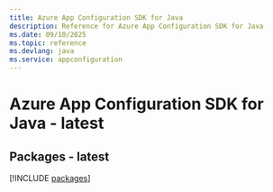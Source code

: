 ```yaml
---
title: Azure App Configuration SDK for Java
description: Reference for Azure App Configuration SDK for Java
ms.date: 09/10/2025
ms.topic: reference
ms.devlang: java
ms.service: appconfiguration
---
```

# Azure App Configuration SDK for Java - latest
## Packages - latest
[!INCLUDE [packages](app-configuration-index.md)]